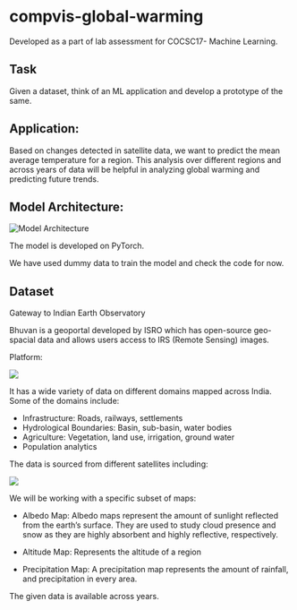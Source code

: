 # compvis-global-warming

Developed as a part of lab assessment for COCSC17- Machine Learning.

## Task
Given a dataset, think of an ML application and develop a prototype of the same.



## Application:
Based on changes detected in satellite data, we want to predict the mean average temperature for a region. This analysis over different regions and across years of data will be helpful in analyzing global warming and predicting future trends.

## Model Architecture:

![Model Architecture](https://cdn.discordapp.com/attachments/891317274936483871/1049830648199794788/lab_project.png)


The model is developed on PyTorch.

We have used dummy data to train the model and check the code for now.

## Dataset
Gateway to Indian Earth Observatory

Bhuvan is a geoportal developed by ISRO which has open-source geo-spacial data and allows users access to IRS (Remote Sensing) images.

Platform:

![](https://cdn.discordapp.com/attachments/891317274936483871/1049830409778757632/image.png)

It has a wide variety of data on different domains mapped across India. Some of the domains include:
- Infrastructure: Roads, railways, settlements
- Hydrological Boundaries: Basin, sub-basin, water bodies
- Agriculture: Vegetation, land use, irrigation, ground water
- Population analytics

The data is sourced from different satellites including:

![](https://cdn.discordapp.com/attachments/891317274936483871/1049830440489467945/image.png)

We will be working with a specific subset of maps:
- Albedo Map:
Albedo maps represent the amount of sunlight reflected from the earth’s surface. They are used to study cloud presence and snow as they are highly absorbent and highly reflective, respectively.

- Altitude Map:
Represents the altitude of a region

- Precipitation Map:
A precipitation map represents the amount of rainfall, and precipitation in every area.

The given data is available across years.

